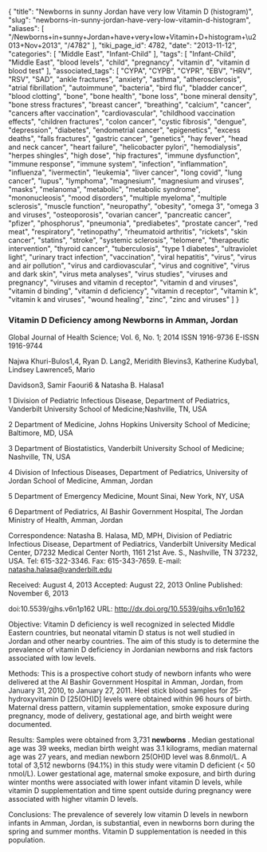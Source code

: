 {
    "title": "Newborns in sunny Jordan have very low Vitamin D (histogram)",
    "slug": "newborns-in-sunny-jordan-have-very-low-vitamin-d-histogram",
    "aliases": [
        "/Newborns+in+sunny+Jordan+have+very+low+Vitamin+D+histogram+\u2013+Nov+2013",
        "/4782"
    ],
    "tiki_page_id": 4782,
    "date": "2013-11-12",
    "categories": [
        "Middle East",
        "Infant-Child"
    ],
    "tags": [
        "Infant-Child",
        "Middle East",
        "blood levels",
        "child",
        "pregnancy",
        "vitamin d",
        "vitamin d blood test"
    ],
    "associated_tags": [
        "CYPA",
        "CYPB",
        "CYPR",
        "EBV",
        "HRV",
        "RSV",
        "SAD",
        "ankle fractures",
        "anxiety",
        "asthma",
        "atherosclerosis",
        "atrial fibrillation",
        "autoimmune",
        "bacteria",
        "bird flu",
        "bladder cancer",
        "blood clotting",
        "bone",
        "bone health",
        "bone loss",
        "bone mineral density",
        "bone stress fractures",
        "breast cancer",
        "breathing",
        "calcium",
        "cancer",
        "cancers after vaccination",
        "cardiovascular",
        "childhood vaccination effects",
        "children fractures",
        "colon cancer",
        "cystic fibrosis",
        "dengue",
        "depression",
        "diabetes",
        "endometrial cancer",
        "epigenetics",
        "excess deaths",
        "falls fractures",
        "gastric cancer",
        "genetics",
        "hay fever",
        "head and neck cancer",
        "heart failure",
        "helicobacter pylori",
        "hemodialysis",
        "herpes shingles",
        "high dose",
        "hip fractures",
        "immune dysfunction",
        "immune response",
        "immune system",
        "infection",
        "inflammation",
        "influenza",
        "ivermectin",
        "leukemia",
        "liver cancer",
        "long covid",
        "lung cancer",
        "lupus",
        "lymphoma",
        "magnesium",
        "magnesium and viruses",
        "masks",
        "melanoma",
        "metabolic",
        "metabolic syndrome",
        "mononucleosis",
        "mood disorders",
        "multiple myeloma",
        "multiple sclerosis",
        "muscle function",
        "neuropathy",
        "obesity",
        "omega 3",
        "omega 3 and viruses",
        "osteoporosis",
        "ovarian cancer",
        "pancreatic cancer",
        "pfizer",
        "phosphorus",
        "pneumonia",
        "prediabetes",
        "prostate cancer",
        "red meat",
        "respiratory",
        "retinopathy",
        "rheumatoid arthritis",
        "rickets",
        "skin cancer",
        "statins",
        "stroke",
        "systemic sclerosis",
        "telomere",
        "therapeutic intervention",
        "thyroid cancer",
        "tuberculosis",
        "type 1 diabetes",
        "ultraviolet light",
        "urinary tract infection",
        "vaccination",
        "viral hepatitis",
        "virus",
        "virus and air pollution",
        "virus and cardiovascular",
        "virus and cognitive",
        "virus and dark skin",
        "virus meta analyses",
        "virus studies",
        "viruses and pregnancy",
        "viruses and vitamin d receptor",
        "vitamin d and viruses",
        "vitamin d binding",
        "vitamin d deficiency",
        "vitamin d receptor",
        "vitamin k",
        "vitamin k and viruses",
        "wound healing",
        "zinc",
        "zinc and viruses"
    ]
}


### Vitamin D Deficiency among Newborns in Amman, Jordan

Global Journal of Health Science; Vol. 6, No. 1; 2014 ISSN 1916-9736    E-ISSN 1916-9744

Najwa Khuri-Bulos1,4, Ryan D. Lang2, Meridith Blevins3, Katherine Kudyba1, Lindsey Lawrence5, Mario

Davidson3, Samir Faouri6 & Natasha B. Halasa1

1 Division of Pediatric Infectious Disease, Department of Pediatrics, Vanderbilt University School of Medicine;Nashville, TN, USA

2 Department of Medicine, Johns Hopkins University School of Medicine; Baltimore, MD, USA

3 Department of Biostatistics, Vanderbilt University School of Medicine; Nashville, TN, USA

4 Division of Infectious Diseases, Department of Pediatrics, University of Jordan School of Medicine, Amman, Jordan

5 Department of Emergency Medicine, Mount Sinai, New York, NY, USA

6 Department of Pediatrics, Al Bashir Government Hospital, The Jordan Ministry of Health, Amman, Jordan

Correspondence: Natasha B. Halasa, MD, MPH, Division of Pediatric Infectious Disease, Department of Pediatrics, Vanderbilt University Medical Center, D7232 Medical Center North, 1161 21st Ave. S., Nashville, TN 37232, USA. Tel: 615-322-3346. Fax: 615-343-7659. E-mail: natasha.halasa@vanderbilt.edu

Received: August 4, 2013   Accepted: August 22, 2013   Online Published: November 6, 2013

doi:10.5539/gjhs.v6n1p162 URL: http://dx.doi.org/10.5539/gjhs.v6n1p162

Objective: Vitamin D deficiency is well recognized in selected Middle Eastern countries, but neonatal vitamin D status is not well studied in Jordan and other nearby countries. The aim of this study is to determine the prevalence of vitamin D deficiency in Jordanian newborns and risk factors associated with low levels.

Methods: This is a prospective cohort study of newborn infants who were delivered at the Al Bashir Government Hospital in Amman, Jordan, from January 31, 2010, to January 27, 2011. Heel stick blood samples for 25-hydroxyvitamin D <span>[25(OH)D]</span> levels were obtained within 96 hours of birth. Maternal dress pattern, vitamin supplementation, smoke exposure during pregnancy, mode of delivery, gestational age, and birth weight were documented.

Results: Samples were obtained from 3,731  **newborns** . Median gestational age was 39 weeks, median birth weight was 3.1 kilograms, median maternal age was 27 years, and median newborn 25(OH)D level was 8.6nmol/L. A total of 3,512 newborns (94.1%) in this study were vitamin D deficient (< 50 nmol/L). Lower gestational age, maternal smoke exposure, and birth during winter months were associated with lower infant vitamin D levels, while vitamin D supplementation and time spent outside during pregnancy were associated with higher vitamin D levels.

Conclusions: The prevalence of severely low vitamin D levels in newborn infants in Amman, Jordan, is substantial, even in newborns born during the spring and summer months. Vitamin D supplementation is needed in this population.